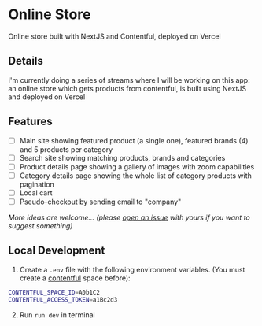 # Online Store

Online store built with NextJS and Contentful, deployed on Vercel

## Details
I'm currently doing a series of streams where I will be working on this app: an online store which gets products from contentful, is built using NextJS and deployed on Vercel

## Features
- [ ] Main site showing featured product (a single one), featured brands (4) and 5 products per category
- [ ] Search site showing matching products, brands and categories
- [ ] Product details page showing a gallery of images with zoom capabilities
- [ ] Category details page showing the whole list of category products with pagination
- [ ] Local cart 
- [ ] Pseudo-checkout by sending email to "company"

*More ideas are welcome… (please [open an issue](https://github.com/jahirfiquitiva/online-store/issues/new) with yours if you want to suggest something)*

## Local Development

1. Create a `.env` file with the following environment variables. (You must create a [contentful](https://contentful.com) space before):
```bash
CONTENTFUL_SPACE_ID=A0b1C2
CONTENTFUL_ACCESS_TOKEN=a1Bc2d3
```

2. Run `run dev` in terminal
